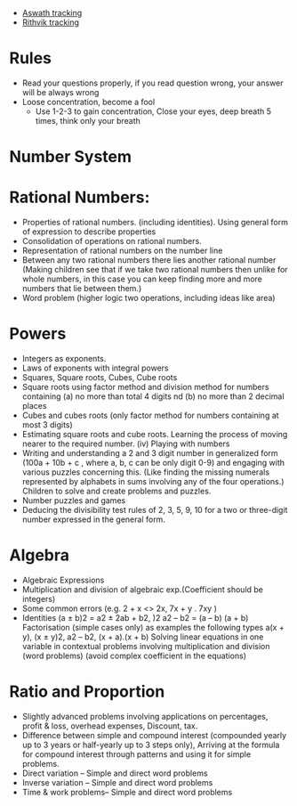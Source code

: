 * [Aswath tracking](https://www.khanacademy.org/math/in-eighth-grade-math)
* [Rithvik tracking](https://www.khanacademy.org/math/in-seventh-grade-math)

# Rules
* Read your questions properly, if you read question wrong, your answer will be always wrong
* Loose concentration, become a fool
  * Use 1-2-3 to gain concentration, Close your eyes, deep breath 5 times, think only your breath

# Number System
# Rational Numbers:
* Properties of rational numbers. (including identities). Using general form of expression to describe properties
* Consolidation of operations on rational numbers.
* Representation of rational numbers on the number line
* Between any two rational numbers there lies another rational number (Making children see that if we take two rational numbers then unlike for whole numbers, in this case you can keep finding more and more numbers that lie between them.)
* Word problem (higher logic two operations, including ideas like area)

# Powers
* Integers as exponents.
* Laws of exponents with integral powers
* Squares, Square roots, Cubes, Cube roots
* Square roots using factor method and division method for numbers containing (a) no more than total 4 digits  nd (b) no more than 2 decimal places
* Cubes and cubes roots (only factor method for numbers containing at most 3 digits)
* Estimating square roots and cube roots. Learning the process of moving nearer to the required number. (iv) Playing with numbers
* Writing and understanding a 2 and 3 digit number in generalized form (100a + 10b + c , where a, b, c can be only digit 0-9) and engaging with various puzzles concerning this. (Like finding the missing numerals represented by alphabets in sums involving any of the four operations.) Children to solve and create problems and puzzles.
* Number puzzles and games
* Deducing the divisibility test rules of 2, 3, 5, 9, 10 for a two or three-digit number expressed in the general form.


# Algebra
* Algebraic Expressions
* Multiplication and division of algebraic exp.(Coefficient should be integers)
* Some common errors (e.g. 2 + x <> 2x, 7x + y . 7xy )
* Identities (a ± b)2 = a2 ± 2ab + b2, )2 a2 – b2 = (a – b) (a + b) Factorisation (simple cases only) as examples the following types a(x + y), (x ± y)2, a2 – b2, (x + a).(x + b) Solving linear equations in one variable in contextual problems involving multiplication and division (word problems) (avoid complex coefficient in the equations)

# Ratio and Proportion
*  Slightly advanced problems involving applications on percentages, profit & loss, overhead expenses, Discount, tax.
* Difference between simple and compound interest (compounded yearly up to 3 years or half-yearly up to 3 steps only), Arriving at the formula for compound interest through patterns and using it for simple problems.
* Direct variation – Simple and direct word problems
* Inverse variation – Simple and direct word problems
* Time & work problems– Simple and direct word problems
